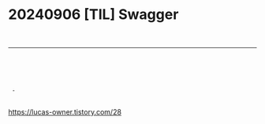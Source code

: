 # 20240906 [TIL]   Swagger 

<br>

---
<br>
<br>
<br>

```
 - 
 
```
https://lucas-owner.tistory.com/28